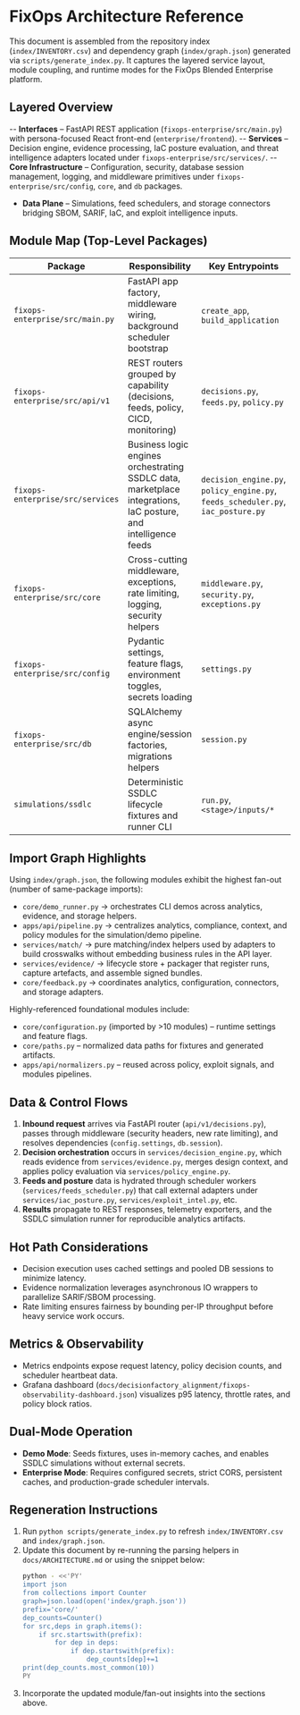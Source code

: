 # FixOps Architecture Reference

This document is assembled from the repository index (`index/INVENTORY.csv`) and dependency graph (`index/graph.json`) generated via `scripts/generate_index.py`. It captures the layered service layout, module coupling, and runtime modes for the FixOps Blended Enterprise platform.

## Layered Overview
-- **Interfaces** – FastAPI REST application (`fixops-enterprise/src/main.py`) with persona-focused React front-end (`enterprise/frontend`).
-- **Services** – Decision engine, evidence processing, IaC posture evaluation, and threat intelligence adapters located under `fixops-enterprise/src/services/`.
-- **Core Infrastructure** – Configuration, security, database session management, logging, and middleware primitives under `fixops-enterprise/src/config`, `core`, and `db` packages.
- **Data Plane** – Simulations, feed schedulers, and storage connectors bridging SBOM, SARIF, IaC, and exploit intelligence inputs.

## Module Map (Top-Level Packages)
| Package | Responsibility | Key Entrypoints |
| --- | --- | --- |
| `fixops-enterprise/src/main.py` | FastAPI app factory, middleware wiring, background scheduler bootstrap | `create_app`, `build_application` |
| `fixops-enterprise/src/api/v1` | REST routers grouped by capability (decisions, feeds, policy, CICD, monitoring) | `decisions.py`, `feeds.py`, `policy.py` |
| `fixops-enterprise/src/services` | Business logic engines orchestrating SSDLC data, marketplace integrations, IaC posture, and intelligence feeds | `decision_engine.py`, `policy_engine.py`, `feeds_scheduler.py`, `iac_posture.py` |
| `fixops-enterprise/src/core` | Cross-cutting middleware, exceptions, rate limiting, logging, security helpers | `middleware.py`, `security.py`, `exceptions.py` |
| `fixops-enterprise/src/config` | Pydantic settings, feature flags, environment toggles, secrets loading | `settings.py` |
| `fixops-enterprise/src/db` | SQLAlchemy async engine/session factories, migrations helpers | `session.py` |
| `simulations/ssdlc` | Deterministic SSDLC lifecycle fixtures and runner CLI | `run.py`, `<stage>/inputs/*` |

## Import Graph Highlights
Using `index/graph.json`, the following modules exhibit the highest fan-out (number of same-package imports):
- `core/demo_runner.py` → orchestrates CLI demos across analytics, evidence, and storage helpers.
- `apps/api/pipeline.py` → centralizes analytics, compliance, context, and policy modules for the simulation/demo pipeline.
- `services/match/` → pure matching/index helpers used by adapters to build crosswalks without embedding business rules in the API layer.
- `services/evidence/` → lifecycle store + packager that register runs, capture artefacts, and assemble signed bundles.
- `core/feedback.py` → coordinates analytics, configuration, connectors, and storage adapters.

Highly-referenced foundational modules include:
- `core/configuration.py` (imported by >10 modules) – runtime settings and feature flags.
- `core/paths.py` – normalized data paths for fixtures and generated artifacts.
- `apps/api/normalizers.py` – reused across policy, exploit signals, and modules pipelines.

## Data & Control Flows
1. **Inbound request** arrives via FastAPI router (`api/v1/decisions.py`), passes through middleware (security headers, new rate limiting), and resolves dependencies (`config.settings`, `db.session`).
2. **Decision orchestration** occurs in `services/decision_engine.py`, which reads evidence from `services/evidence.py`, merges design context, and applies policy evaluation via `services/policy_engine.py`.
3. **Feeds and posture** data is hydrated through scheduler workers (`services/feeds_scheduler.py`) that call external adapters under `services/iac_posture.py`, `services/exploit_intel.py`, etc.
4. **Results** propagate to REST responses, telemetry exporters, and the SSDLC simulation runner for reproducible analytics artifacts.

## Hot Path Considerations
- Decision execution uses cached settings and pooled DB sessions to minimize latency.
- Evidence normalization leverages asynchronous IO wrappers to parallelize SARIF/SBOM processing.
- Rate limiting ensures fairness by bounding per-IP throughput before heavy service work occurs.

## Metrics & Observability
- Metrics endpoints expose request latency, policy decision counts, and scheduler heartbeat data.
- Grafana dashboard (`docs/decisionfactory_alignment/fixops-observability-dashboard.json`) visualizes p95 latency, throttle rates, and policy block ratios.

## Dual-Mode Operation
- **Demo Mode**: Seeds fixtures, uses in-memory caches, and enables SSDLC simulations without external secrets.
- **Enterprise Mode**: Requires configured secrets, strict CORS, persistent caches, and production-grade scheduler intervals.

## Regeneration Instructions
1. Run `python scripts/generate_index.py` to refresh `index/INVENTORY.csv` and `index/graph.json`.
2. Update this document by re-running the parsing helpers in `docs/ARCHITECTURE.md` or using the snippet below:
   ```bash
   python - <<'PY'
   import json
   from collections import Counter
   graph=json.load(open('index/graph.json'))
   prefix='core/'
   dep_counts=Counter()
   for src,deps in graph.items():
       if src.startswith(prefix):
           for dep in deps:
               if dep.startswith(prefix):
                   dep_counts[dep]+=1
   print(dep_counts.most_common(10))
   PY
   ```
3. Incorporate the updated module/fan-out insights into the sections above.
